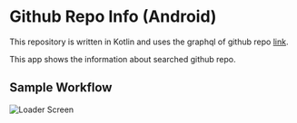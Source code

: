 # Github Repo Info (Android) 
This repository is written in Kotlin and uses the graphql of github repo [link](https://countries.trevorblades.com/).

This app shows the information about searched github repo.

Sample Workflow
------------------
![Loader Screen](https://user-images.githubusercontent.com/56244590/66596745-0c57c080-ebbb-11e9-8574-f59eca54e812.gif)
